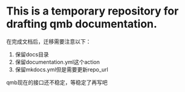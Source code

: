 # This is a temporary repository for drafting qmb documentation.

在完成文档后，迁移需要注意以下：
1. 保留docs目录
2. 保留documentation.yml这个action
3. 保留mkdocs.yml但是需要更新repo_url

qmb现在的接口还不稳定，等稳定了再写吧
